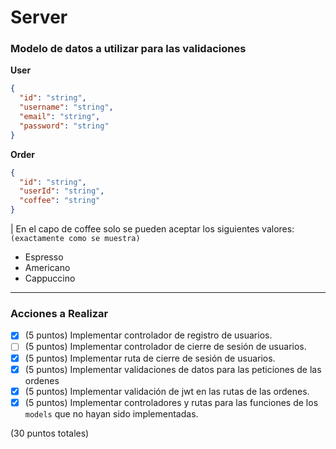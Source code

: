 # Server

### Modelo de datos a utilizar para las validaciones

**User**

```json
{
  "id": "string",
  "username": "string",
  "email": "string",
  "password": "string"
}
```

**Order**

```json
{
  "id": "string",
  "userId": "string",
  "coffee": "string"
}
```

| En el capo de coffee solo se pueden aceptar los siguientes valores:
`(exactamente como se muestra)`

- Espresso
- Americano
- Cappuccino

---

### Acciones a Realizar

- [X] (5 puntos) Implementar controlador de registro de usuarios.
- [ ] (5 puntos) Implementar controlador de cierre de sesión de usuarios.
- [X] (5 puntos) Implementar ruta de cierre de sesión de usuarios.
- [X] (5 puntos) Implementar validaciones de datos para las peticiones de las ordenes
- [X] (5 puntos) Implementar validación de jwt en las rutas de las ordenes.
- [X] (5 puntos) Implementar controladores y rutas para las funciones de los `models` que no hayan sido implementadas.

(30 puntos totales)
